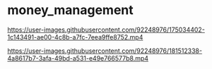 # money_management





https://user-images.githubusercontent.com/92248976/175034402-1c143491-ae00-4c8b-a7fc-7eea9ffe8752.mp4




https://user-images.githubusercontent.com/92248976/181512338-4a8617b7-3afa-49bd-a531-e49e766577b8.mp4

